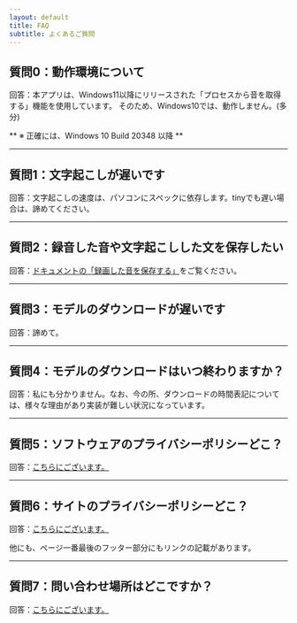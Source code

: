 ```yaml
--- 
layout: default
title: FAQ
subtitle: よくあるご質問
---
```


## 質問0：動作環境について

回答：本アプリは、Windows11以降にリリースされた「プロセスから音を取得する」機能を使用しています。
そのため、Windows10では、動作しません。(多分)

** ※ 正確には、Windows 10 Build 20348 以降 **

---

## 質問1：文字起こしが遅いです

回答：文字起こしの速度は、パソコンにスペックに依存します。tinyでも遅い場合は、諦めてください。

---

## 質問2：録音した音や文字起こしした文を保存したい

回答：[ドキュメントの「録画した音を保存する」](/docs/#%E9%8C%B2%E7%94%BB%E3%81%97%E3%81%9F%E9%9F%B3%E3%82%92%E4%BF%9D%E5%AD%98%E3%81%99%E3%82%8B)をご覧ください。

---

## 質問3：モデルのダウンロードが遅いです

回答：諦めて。

---

## 質問4：モデルのダウンロードはいつ終わりますか？

回答：私にも分かりません。なお、今の所、ダウンロードの時間表記については、様々な理由があり実装が難しい状況になっています。

---

## 質問5：ソフトウェアのプライバシーポリシーどこ？

回答：[こちらにございます。](/lincense/privacy)

---

## 質問6：サイトのプライバシーポリシーどこ？

回答：[こちらにございます。](/lincense/site_privacy)

他にも、ページ一番最後のフッター部分にもリンクの記載があります。

---

## 質問7：問い合わせ場所はどこですか？

回答：[こちらにございます。](/Contact/)
